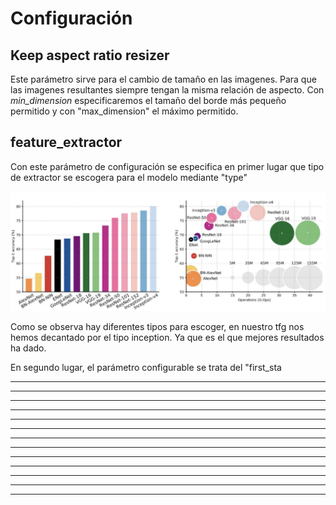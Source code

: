 
# Configuración

Keep aspect ratio resizer
---------
Este parámetro sirve para el cambio de tamaño en las imagenes. Para que las imagenes resultantes siempre tengan la misma relación de aspecto. Con *min_dimension* especificaremos el tamaño del borde más pequeño permitido y con "max_dimension" el máximo permitido.

feature_extractor
---------
Con este parámetro de configuración se especifica en primer lugar que tipo de extractor se escogera para el modelo mediante "type"

![alt text](https://github.com/Alejandromndza/TensorFlowResearch/blob/master/comparative.png)

Como se observa hay diferentes tipos para escoger, en nuestro tfg nos hemos decantado por el tipo inception. Ya que es el que mejores resultados ha dado.

En segundo lugar, el parámetro configurable se trata del "first_sta


---------
---------
---------
---------
---------
---------
---------
---------
---------
---------
---------
---------
---------
